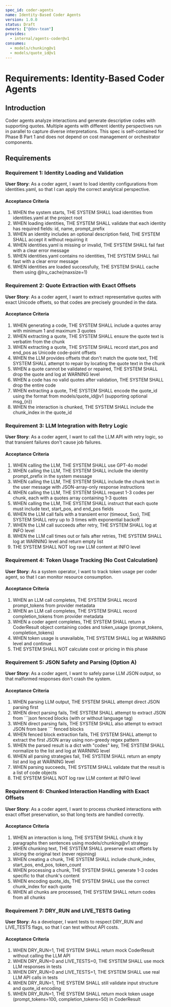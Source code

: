 ```yaml
---
spec_id: coder-agents
name: Identity-Based Coder Agents
version: 1.0.0
status: Draft
owners: ["@dev-team"]
provides:
  - internal/agents-coder@v1
consumes:
  - models/chunking@v1
  - models/quote_id@v1
---
```


# Requirements: Identity-Based Coder Agents

## Introduction

Coder agents analyze interactions and generate descriptive codes with supporting quotes. Multiple agents with different identity perspectives run in parallel to capture diverse interpretations. This spec is self-contained for Phase B Part 1 and does not depend on cost management or orchestrator components.

## Requirements

### Requirement 1: Identity Loading and Validation

**User Story**: As a coder agent, I want to load identity configurations from identities.yaml, so that I can apply the correct analytical perspective.

#### Acceptance Criteria

1. WHEN the system starts, THE SYSTEM SHALL load identities from identities.yaml at the project root
2. WHEN loading identities, THE SYSTEM SHALL validate that each identity has required fields: id, name, prompt_prefix
3. WHEN an identity includes an optional description field, THE SYSTEM SHALL accept it without requiring it
4. WHEN identities.yaml is missing or invalid, THE SYSTEM SHALL fail fast with a clear error message
5. WHEN identities.yaml contains no identities, THE SYSTEM SHALL fail fast with a clear error message
6. WHEN identities are loaded successfully, THE SYSTEM SHALL cache them using @lru_cache(maxsize=1)

### Requirement 2: Quote Extraction with Exact Offsets

**User Story**: As a coder agent, I want to extract representative quotes with exact Unicode offsets, so that codes are precisely grounded in the data.

#### Acceptance Criteria

1. WHEN generating a code, THE SYSTEM SHALL include a quotes array with minimum 1 and maximum 3 quotes
2. WHEN extracting a quote, THE SYSTEM SHALL ensure the quote text is verbatim from the chunk
3. WHEN extracting a quote, THE SYSTEM SHALL record start_pos and end_pos as Unicode code-point offsets
4. WHEN the LLM provides offsets that don't match the quote text, THE SYSTEM SHALL attempt to repair by locating the quote text in the chunk
5. WHEN a quote cannot be validated or repaired, THE SYSTEM SHALL drop the quote and log at WARNING level
6. WHEN a code has no valid quotes after validation, THE SYSTEM SHALL drop the entire code
7. WHEN extracting a quote, THE SYSTEM SHALL encode the quote_id using the format from models/quote_id@v1 (supporting optional msg_{n})
8. WHEN the interaction is chunked, THE SYSTEM SHALL include the chunk_index in the quote_id

### Requirement 3: LLM Integration with Retry Logic

**User Story**: As a coder agent, I want to call the LLM API with retry logic, so that transient failures don't cause job failures.

#### Acceptance Criteria

1. WHEN calling the LLM, THE SYSTEM SHALL use GPT-4o model
2. WHEN calling the LLM, THE SYSTEM SHALL include the identity prompt_prefix in the system message
3. WHEN calling the LLM, THE SYSTEM SHALL include the chunk text in the user message with JSON-array-only response instructions
4. WHEN calling the LLM, THE SYSTEM SHALL request 1-3 codes per chunk, each with a quotes array containing 1-3 quotes
5. WHEN calling the LLM, THE SYSTEM SHALL instruct that each quote must include text, start_pos, and end_pos fields
6. WHEN the LLM call fails with a transient error (timeout, 5xx), THE SYSTEM SHALL retry up to 3 times with exponential backoff
7. WHEN the LLM call succeeds after retry, THE SYSTEM SHALL log at INFO level
8. WHEN the LLM call times out or fails after retries, THE SYSTEM SHALL log at WARNING level and return empty list
9. THE SYSTEM SHALL NOT log raw LLM content at INFO level

### Requirement 4: Token Usage Tracking (No Cost Calculation)

**User Story**: As a system operator, I want to track token usage per coder agent, so that I can monitor resource consumption.

#### Acceptance Criteria

1. WHEN an LLM call completes, THE SYSTEM SHALL record prompt_tokens from provider metadata
2. WHEN an LLM call completes, THE SYSTEM SHALL record completion_tokens from provider metadata
3. WHEN a coder agent completes, THE SYSTEM SHALL return a CoderResult object containing codes and token_usage (prompt_tokens, completion_tokens)
4. WHEN token usage is unavailable, THE SYSTEM SHALL log at WARNING level and continue
5. THE SYSTEM SHALL NOT calculate cost or pricing in this phase

### Requirement 5: JSON Safety and Parsing (Option A)

**User Story**: As a coder agent, I want to safely parse LLM JSON output, so that malformed responses don't crash the system.

#### Acceptance Criteria

1. WHEN parsing LLM output, THE SYSTEM SHALL attempt direct JSON parsing first
2. WHEN direct parsing fails, THE SYSTEM SHALL attempt to extract JSON from ```json fenced blocks (with or without language tag)
3. WHEN direct parsing fails, THE SYSTEM SHALL also attempt to extract JSON from bare ``` fenced blocks
4. WHEN fenced block extraction fails, THE SYSTEM SHALL attempt to extract the first JSON array using non-greedy regex pattern
5. WHEN the parsed result is a dict with "codes" key, THE SYSTEM SHALL normalize to the list and log at WARNING level
6. WHEN all parsing strategies fail, THE SYSTEM SHALL return an empty list and log at WARNING level
7. WHEN parsing succeeds, THE SYSTEM SHALL validate that the result is a list of code objects
8. THE SYSTEM SHALL NOT log raw LLM content at INFO level

### Requirement 6: Chunked Interaction Handling with Exact Offsets

**User Story**: As a coder agent, I want to process chunked interactions with exact offset preservation, so that long texts are handled correctly.

#### Acceptance Criteria

1. WHEN an interaction is long, THE SYSTEM SHALL chunk it by paragraphs then sentences using models/chunking@v1 strategy
2. WHEN chunking text, THE SYSTEM SHALL preserve exact offsets by slicing the original text (never rejoining)
3. WHEN creating a chunk, THE SYSTEM SHALL include chunk_index, start_pos, end_pos, token_count
4. WHEN processing a chunk, THE SYSTEM SHALL generate 1-3 codes specific to that chunk's content
5. WHEN encoding quote_ids, THE SYSTEM SHALL use the correct chunk_index for each quote
6. WHEN all chunks are processed, THE SYSTEM SHALL return codes from all chunks

### Requirement 7: DRY_RUN and LIVE_TESTS Gating

**User Story**: As a developer, I want tests to respect DRY_RUN and LIVE_TESTS flags, so that I can test without API costs.

#### Acceptance Criteria

1. WHEN DRY_RUN=1, THE SYSTEM SHALL return mock CoderResult without calling the LLM API
2. WHEN DRY_RUN=0 and LIVE_TESTS=0, THE SYSTEM SHALL use mock LLM responses in tests
3. WHEN DRY_RUN=0 and LIVE_TESTS=1, THE SYSTEM SHALL use real LLM API calls in tests
4. WHEN DRY_RUN=1, THE SYSTEM SHALL still validate input structure and quote_id encoding
5. WHEN DRY_RUN=1, THE SYSTEM SHALL return mock token usage (prompt_tokens=100, completion_tokens=50) in CoderResult
